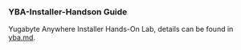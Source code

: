 ### YBA-Installer-Handson Guide

Yugabyte Anywhere Installer Hands-On Lab, details can be found in [yba.md](yba.md).
